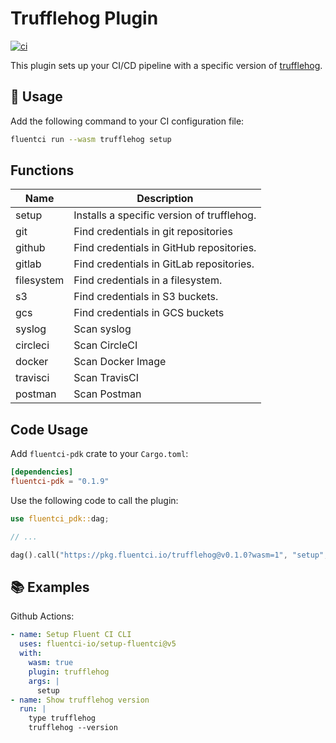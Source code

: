 # Trufflehog Plugin

[![ci](https://github.com/fluentci-io/trufflehog-plugin/actions/workflows/ci.yml/badge.svg)](https://github.com/fluentci-io/trufflehog-plugin/actions/workflows/ci.yml)

This plugin sets up your CI/CD pipeline with a specific version of [trufflehog](https://github.com/trufflesecurity/trufflehog).

## 🚀 Usage

Add the following command to your CI configuration file:

```bash
fluentci run --wasm trufflehog setup
```

## Functions

| Name       | Description                                  |
| ---------- | -------------------------------------------- |
| setup      | Installs a specific version of trufflehog.   |
| git        | Find credentials in git repositories         |
| github     | Find credentials in GitHub repositories.     |
| gitlab     | Find credentials in GitLab repositories.     |
| filesystem | Find credentials in a filesystem.            |
| s3         | Find credentials in S3 buckets.              |
| gcs        | Find credentials in GCS buckets              |
| syslog     | Scan syslog                                  |
| circleci   | Scan CircleCI                                |
| docker     | Scan Docker Image                            |
| travisci   | Scan TravisCI                                |
| postman    | Scan Postman                                 |

## Code Usage

Add `fluentci-pdk` crate to your `Cargo.toml`:

```toml
[dependencies]
fluentci-pdk = "0.1.9"
```

Use the following code to call the plugin:

```rust
use fluentci_pdk::dag;

// ...

dag().call("https://pkg.fluentci.io/trufflehog@v0.1.0?wasm=1", "setup", vec!["latest"])?;
```

## 📚 Examples

Github Actions:

```yaml
- name: Setup Fluent CI CLI
  uses: fluentci-io/setup-fluentci@v5
  with:
    wasm: true
    plugin: trufflehog
    args: |
      setup
- name: Show trufflehog version
  run: |
    type trufflehog
    trufflehog --version
```
